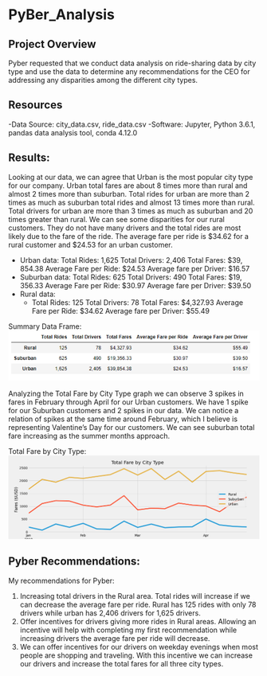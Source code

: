 # PyBer_Analysis

## Project Overview
Pyber requested that we conduct data analysis on ride-sharing data by city type and use the data to determine any recommendations for the CEO for addressing any disparities among the different city types. 

## Resources
-Data Source: city_data.csv, ride_data.csv
-Software: Jupyter, Python 3.6.1, pandas data analysis tool, conda 4.12.0
	
## Results:
Looking at our data, we can agree that Urban is the most popular city type for our company. Urban total fares are about 8 times more than rural and almost 2 times more than suburban. Total rides for urban are more than 2 times as much as suburban total rides and almost 13 times more than rural. Total drivers for urban are more than 3  times as much as suburban and 20 times greater than rural. We can see some disparities  for our rural customers. They do not have many drivers and the total rides are most likely due to the fare of the ride. The average fare per ride is $34.62 for a rural customer and $24.53 for an urban customer. 
- Urban data:
Total Rides: 1,625
Total Drivers: 2,406
Total Fares: $39, 854.38
Average Fare per Ride: $24.53
Average fare per Driver: $16.57
- Suburban data:
Total Rides: 625
Total Drivers: 490
Total Fares: $19, 356.33
Average Fare per Ride: $30.97
Average fare per Driver: $39.50
- Rural data:
	- Total Rides: 125
Total Drivers: 78
Total Fares: $4,327.93
Average Fare per Ride: $34.62
Average fare per Driver: $55.49




Summary Data Frame:
![Summary]( https://github.com/NickFoley47/PyBer_Analysis/blob/main/analysis/Summary.PNG)

Analyzing the Total Fare by City Type graph we can observe 3 spikes in fares in February through April for our Urban customers. We have 1 spike for our Suburban customers and 2 spikes in our data. We can notice a relation of spikes at the same time around February, which I believe is representing Valentine’s Day for our customers. We can see suburban total fare increasing as the summer months approach. 

Total Fare by City Type:
![PyBer_fare_summary](https://github.com/NickFoley47/PyBer_Analysis/blob/main/analysis/PyBer_fare_summary.png)



## Pyber Recommendations:
My recommendations for Pyber:
1.	Increasing total drivers in the Rural area. Total rides will increase if we can decrease the average fare per ride. Rural has 125 rides with only 78 drivers while urban has 2,406 drivers for 1,625 drivers. 
2.	Offer incentives for drivers giving more rides in Rural areas. Allowing an incentive will help with completing my first recommendation while increasing drivers the average fare per ride will decrease. 
3.	We can offer incentives for our drivers on weekday evenings when most people are shopping and traveling. With this incentive we can increase our drivers and increase the total fares for all three city types. 

